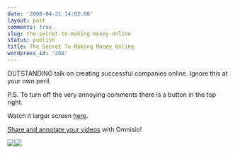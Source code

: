 ```yaml
---
date: '2008-04-21 14:02:08'
layout: post
comments: true
slug: the-secret-to-making-money-online
status: publish
title: The Secret To Making Money Online
wordpress_id: '268'
---
```


OUTSTANDING talk on creating successful companies online.  Ignore this at your own peril.

P.S. To turn off the very annoying comments there is a button in the top right.

Watch it larger screen [here](http://www.omnisio.com/startupschool08/david-heinemeier-hansson-at-startup-school-08).



[Share and annotate your videos](http://www.omnisio.com) with Omnisio!

  
[![](http://cdn.gigya.com/wildfire/i/includeShareButton.gif)](http://www.gigyamailbutton.com/wildfire/gigyamailbutton.ashx?url=aHR*cDovL3d3dy5naWd5YS5jb2*vd2lsZGZpcmUvd2Zwb3AuYXNweD9tb2R1bGU9ZW1haWwmdXJsPWh*dHAlM*ElMkYlMkZ3d3clMkVvbW5pc2lvJTJFY29tJTJGdiUyRlpXNFdUVUdkamhHJTJGZGF2aWQlMkRoZWluZW1laWVyJTJEaGFuc3NvbiUyRGF*JTJEc3RhcnR1cCUyRHNjaG9vbCUyRDA4)![](http://counters.gigya.com/wildfire/CIMP/Jmx*PTEyMDg4MDA*MjQ2ODYmcHQ9MTIwODgwMDc*NjAxMCZwPTE5MzUwMSZkPSZuPQ==.jpg)

